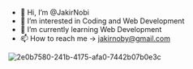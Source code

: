 - 👋 Hi, I’m @JakirNobi
- 👀 I’m interested in Coding and Web Development
- 🌱 I’m currently learning Web Development
- 📫 How to reach me -> jakirnoby@gmail.com


![2e0b7580-241b-4175-afa0-7442b07b0e3c](https://github.com/user-attachments/assets/75b12082-9c2c-480d-b013-0ee19bf358dd)



<!---
JakirNobi/JakirNobi is a ✨ special ✨ repository because its `README.md` (this file) appears on your GitHub profile.
You can click the Preview link to take a look at your changes.
--->
